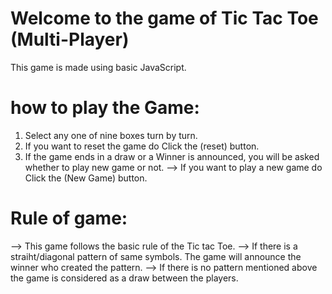 # Welcome to the game of Tic Tac Toe (Multi-Player)

This game is made using basic JavaScript.

# how to play the Game:

1. Select any one of nine boxes turn by turn.
2. If you want to reset the game do Click the (reset) button.
3. If the game ends in a draw or a Winner is announced, you will be asked whether to play new game or not.
   --> If you want to play a new game do Click the (New Game) button.

# Rule of game:
--> This game follows the basic rule of the Tic tac Toe.
--> If there is a straiht/diagonal pattern of same symbols. The game will announce the winner who created the pattern.
--> If there is no pattern mentioned above the game is considered as a draw between the players.
